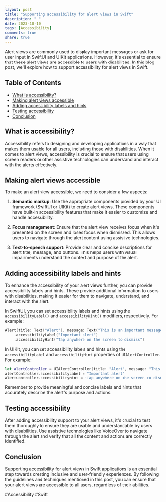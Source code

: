 ```yaml
---
layout: post
title: "Supporting accessibility for alert views in Swift"
description: " "
date: 2023-10-10
tags: [Accessibility]
comments: true
share: true
---
```


Alert views are commonly used to display important messages or ask for user input in SwiftUI and UIKit applications. However, it's essential to ensure that these alert views are accessible to users with disabilities. In this blog post, we'll explore how to support accessibility for alert views in Swift.

## Table of Contents
- [What is accessibility?](#what-is-accessibility)
- [Making alert views accessible](#making-alert-views-accessible)
- [Adding accessibility labels and hints](#adding-accessibility-labels-and-hints)
- [Testing accessibility](#testing-accessibility)
- [Conclusion](#conclusion)

## What is accessibility?
Accessibility refers to designing and developing applications in a way that makes them usable for all users, including those with disabilities. When it comes to alert views, accessibility is crucial to ensure that users using screen readers or other assistive technologies can understand and interact with the alerts effectively.

## Making alert views accessible
To make an alert view accessible, we need to consider a few aspects:

1. **Semantic markup**: Use the appropriate components provided by your UI framework (SwiftUI or UIKit) to create alert views. These components have built-in accessibility features that make it easier to customize and handle accessibility.

2. **Focus management**: Ensure that the alert view receives focus when it's presented on the screen and loses focus when dismissed. This allows users to navigate through the alert content using assistive technologies.

3. **Text-to-speech support**: Provide clear and concise descriptions for alert title, message, and buttons. This helps users with visual impairments understand the context and purpose of the alert.

## Adding accessibility labels and hints
To enhance the accessibility of your alert views further, you can provide accessibility labels and hints. These provide additional information to users with disabilities, making it easier for them to navigate, understand, and interact with the alert.

In SwiftUI, you can set accessibility labels and hints using the `accessibilityLabel()` and `accessibilityHint()` modifiers, respectively. For example:

```swift
Alert(title: Text("Alert"), message: Text("This is an important message"))
    .accessibilityLabel("Important alert")
    .accessibilityHint("Tap anywhere on the screen to dismiss")
```

In UIKit, you can set accessibility labels and hints using the `accessibilityLabel` and `accessibilityHint` properties of `UIAlertController`. For example:

```swift
let alertController = UIAlertController(title: "Alert", message: "This is an important message", preferredStyle: .alert)
alertController.accessibilityLabel = "Important alert"
alertController.accessibilityHint = "Tap anywhere on the screen to dismiss"
```

Remember to provide meaningful and concise labels and hints that accurately describe the alert's purpose and actions.

## Testing accessibility
After adding accessibility support to your alert views, it's crucial to test them thoroughly to ensure they are usable and understandable by users with disabilities. Use assistive technologies like VoiceOver to navigate through the alert and verify that all the content and actions are correctly identified.

## Conclusion
Supporting accessibility for alert views in Swift applications is an essential step towards creating inclusive and user-friendly experiences. By following the guidelines and techniques mentioned in this post, you can ensure that your alert views are accessible to all users, regardless of their abilities.

#Accessibility #Swift